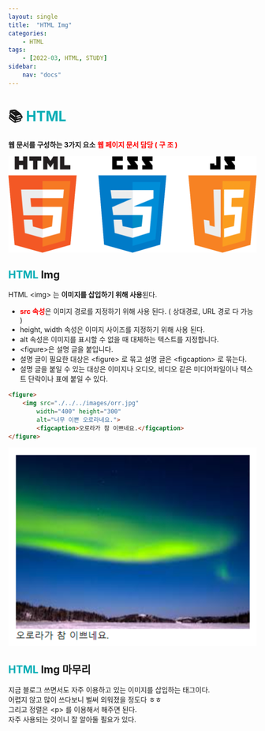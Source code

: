 ```yaml
---
layout: single
title:  "HTML Img"
categories: 
    - HTML
tags: 
    - [2022-03, HTML, STUDY]
sidebar:
    nav: "docs"
---
```


# 📚 <a style="color:#00adb5">HTML</a>
<b>웹 문서를 구성하는 3가지 요소</b>
<a style="color:red"><b>웹 페이지 문서 담당 ( 구 조 )</b></a><br>
<p align="center"><img src="./../../images/hcj.png"></p>

## <a style="color:#00adb5">HTML </a> Img
HTML &lt;img&gt; 는 <strong>이미지를 삽입하기 위해 사용</strong>된다.
- <a style="color:red"><strong>src 속성</strong></a>은 이미지 경로를 지정하기 위해 사용 된다. ( 상대경로, URL 경로 다 가능 )
- height, width 속성은 이미지 사이즈를 지정하기 위해 사용 된다.
- alt 속성은 이미지를 표시할 수 없을 때 대체하는 텍스트를 지정합니다.
- &lt;figure&gt;은 설명 글을 붙입니다.
- 설명 글이 필요한 대상은 &lt;figure&gt; 로 묶고 설명 글은 &lt;figcaption&gt; 로 묶는다.
- 설명 글을 붙일 수 있는 대상은 이미지나 오디오, 비디오 같은 미디어파일이나 텍스트 단락이나 표에 붙일 수 있다.

```html
<figure>
    <img src="./../../images/orr.jpg" 
        width="400" height="300"
        alt="너무 이쁜 오로라네요.">
        <figcaption>오로라가 참 이쁘네요.</figcaption>
</figure>
```

<p align="center"><img src="./../../images/img.png" width="600"></p>

## <a style="color:#00adb5">HTML</a> Img 마무리
지금 블로그 쓰면서도 자주 이용하고 있는 이미지를 삽입하는 태그이다.<br>
어렵지 않고 많이 쓰다보니 벌써 외워졌을 정도다 ㅎㅎ<br>
그리고 정렬은 &lt;p&gt; 를 이용해서 해주면 된다.<br>
자주 사용되는 것이니 잘 알아둘 필요가 있다.